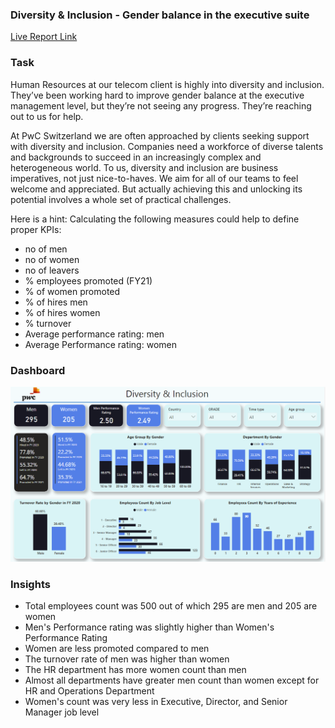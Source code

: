 ### Diversity & Inclusion - Gender balance in the executive suite

[Live Report Link](https://www.novypro.com/project/pwc-diversity--inclusion)


### Task 
Human Resources at our telecom client is highly into diversity and inclusion. They’ve been working hard to improve gender balance at the executive management level, but they’re not seeing any progress. They’re reaching out to us for help.

At PwC Switzerland we are often approached by clients seeking support with diversity and inclusion. Companies need a workforce of diverse talents and backgrounds to succeed in an increasingly complex and heterogeneous world. To us, diversity and inclusion are business imperatives, not just nice-to-haves. We aim for all of our teams to feel welcome and appreciated. But actually achieving this and unlocking its potential involves a whole set of practical challenges.

 
Here is a hint: Calculating the following measures could help to define proper KPIs:

- no of men
- no of women
- no of leavers
- % employees promoted (FY21)
- % of women promoted
- % of hires men
- % of hires women
- % turnover 
- Average performance rating: men
- Average Performance rating: women


### Dashboard 
![Diversity and inclusion.png](https://github.com/Sivasundar3/Forage-pwc-virtual-internship/blob/main/3.%20Diversity%20%26%20Inclusion/Diversity%20and%20Inclusion.png)


### Insights
- Total employees count was 500 out of which 295 are men and 205 are women
- Men's Performance rating was slightly higher than Women's Performance Rating
- Women are less promoted  compared to men 
- The turnover rate of men was higher than women
- The HR department has more women count than men
- Almost all departments have greater men count than women except for HR and Operations Department
- Women's count was very less in Executive, Director, and Senior Manager job level

